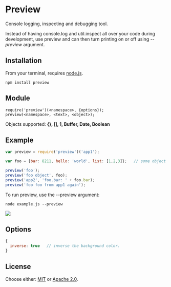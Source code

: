 # Preview

Console logging, inspecting and debugging tool.  

Instead of having console.log and util.inspect all over your code during development, use preview and can then turn printing on or off using _--preview_ argument.

## Installation

From your terminal, requires [node.js](http://nodejs.org/).

```
npm install preview
```

## Module
```
require('preview')(<namespace>, {options});
preview(<namespace>, <text>, <object>);
```
Objects supported: __{}, [], 1, Buffer, Date, Boolean__

## Example

```js
var preview = require('preview')('app1');

var foo = {bar: 8211, hello: 'world', list: [1,2,3]};   // some object to inspect.

preview('foo');
preview('foo object', foo);
preview('app2', 'foo.bar: ' + foo.bar);
preview('foo foo from app1 again');
```
To run preview, use the --preview argument:
```
node example.js --preview
```
![](http://i.imgur.com/CBuMtOC.png)

## Options
```js
{ 
  inverse: true   // inverse the background color. 
}
```

## License

Choose either: [MIT](http://opensource.org/licenses/MIT) or [Apache 2.0](http://www.apache.org/licenses/LICENSE-2.0).

